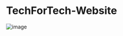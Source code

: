 ﻿# TechForTech-Website


![image](https://github.com/dylxn3/TechForTech-Website/assets/97999364/8bcea915-ede1-4a8f-920f-bdf56abae85e)
